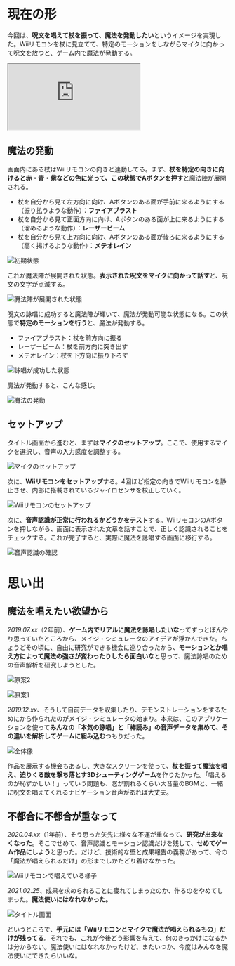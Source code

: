 # 現在の形

今回は、**呪文を唱えて杖を振って、魔法を発動したい**というイメージを実現した。Wiiリモコンを杖に見立てて、特定のモーションをしながらマイクに向かって呪文を放つと、ゲーム内で魔法が発動する。

<iframe src="https://www.youtube.com/embed/gBHHT_64NUg" title="YouTube video player" allow="accelerometer; autoplay; clipboard-write; encrypted-media; gyroscope; picture-in-picture" allowFullScreen=""></iframe>



## 魔法の発動

画面内にある杖はWiiリモコンの向きと連動してる。まず、**杖を特定の向きに向けると赤・青・紫などの色に光って、この状態でAボタンを押す**と魔法陣が展開される。

* 杖を自分から見て左方向に向け、Aボタンのある面が手前に来るようにする（振り払うような動作）：**ファイアブラスト**
* 杖を自分から見て正面方向に向け、Aボタンのある面が上に来るようにする（溜めるような動作）：**レーザービーム**
* 杖を自分から見て上方向に向け、Aボタンのある面が後ろに来るようにする（高く掲げるような動作）：**メテオレイン**

![初期状態](neutral.jpg)

これが魔法陣が展開された状態。**表示された呪文をマイクに向かって話す**と、呪文の文字が点滅する。

![魔法陣が展開された状態](ready.webp)

呪文の詠唱に成功すると魔法陣が輝いて、魔法が発動可能な状態になる。この状態で**特定のモーションを行う**と、魔法が発動する。

* ファイアブラスト：杖を前方向に振る
* レーザービーム：杖を前方向に突き出す
* メテオレイン：杖を下方向に振り下ろす

![詠唱が成功した状態](passed.jpg)

魔法が発動すると、こんな感じ。

![魔法の発動](activate.webp)



## セットアップ

タイトル画面から進むと、まずは**マイクのセットアップ**。ここで、使用するマイクを選択し、音声の入力感度を調整する。

![マイクのセットアップ](setup1.webp)

次に、**Wiiリモコンをセットアップ**する。4回ほど指定の向きでWiiリモコンを静止させ、内部に搭載されているジャイロセンサを校正していく。

![Wiiリモコンのセットアップ](setup2.jpg)

次に、**音声認識が正常に行われるかどうかをテスト**する。WiiリモコンのAボタンを押しながら、画面に表示された文章を話すことで、正しく認識されることをチェックする。これが完了すると、実際に魔法を詠唱する画面に移行する。

![音声認識の確認](setup3.jpg)





# 思い出



## 魔法を唱えたい欲望から

*2019.07.xx*（2年前）、**ゲーム内でリアルに魔法を詠唱したいな**ってずっとぼんやり思っていたところから、メイジ・シミュレータのアイデアが浮かんできた。ちょうどその頃に、自由に研究ができる機会に巡り合ったから、**モーションとか唱え方によって魔法の強さが変わったりしたら面白いな**と思って、魔法詠唱のための音声解析を研究しようとした。

![原案2](idea2.jpg)

![原案1](idea1.jpg)

*2019.12.xx*、そうして自前データを収集したり、デモンストレーションをするためにから作られたのがメイジ・シミュレータの始まり。本来は、このアプリケーションを使って**みんなの「本気の詠唱」と「棒読み」の音声データを集めて、その違いを解析してゲームに組み込む**つもりだった。

![全体像](app.png)

作品を展示する機会もあるし、大きなスクリーンを使って、**杖を振って魔法を唱え、迫りくる敵を撃ち落とす3Dシューティングゲーム**を作りたかった。「唱えるのが恥ずかしい！」っていう問題も、窓が割れるくらい大音量のBGMと、一緒に呪文を唱えてくれるナビゲーション音声があれば大丈夫。



## 不都合に不都合が重なって

*2020.04.xx*（1年前）、そう思った矢先に様々な不運が重なって、**研究が出来なくなった**。そこでせめて、音声認識とモーション認識だけを残して、**せめてゲーム作品にしよう**と思った。だけど、技術的な壁と成果報告の義務があって、今の「魔法が唱えられるだけ」の形までしかたどり着けなかった。

![Wiiリモコンで唱えている様子](wiimote.jpg)

*2021.02.25*、成果を求められることに疲れてしまったのか、作るのをやめてしまった。**魔法使いにはなれなかった。**

![タイトル画面](title.webp)

というところで、**手元には「Wiiリモコンとマイクで魔法が唱えられるもの」だけが残ってる**。それでも、これが今後どう影響を与えて、何のきっかけになるかは分からない。魔法使いにはなれなかったけど、またいつか、今度はみんなを魔法使いにできたらいいな。


